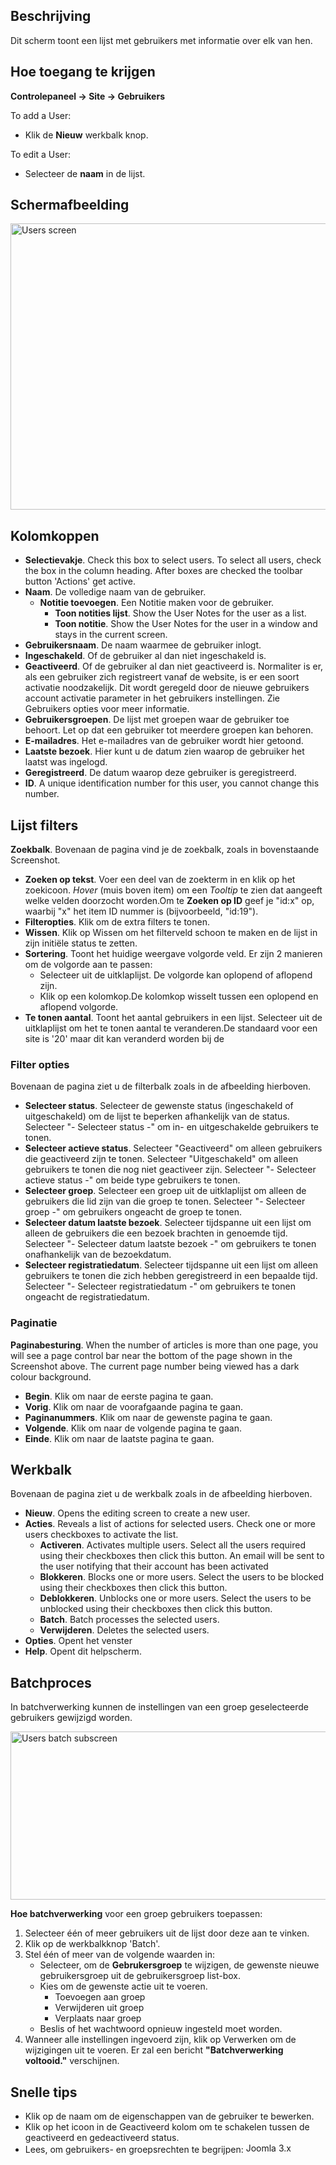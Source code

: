<!-- Filename: Help4.x:Users / Display title: Gebruikers -->

## Beschrijving

Dit scherm toont een lijst met gebruikers met informatie over elk van
hen.

## Hoe toegang te krijgen

**Controlepaneel → Site → Gebruikers**

To add a User:

- Klik de **Nieuw** werkbalk knop.

To edit a User:

- Selecteer de **naam** in de lijst.

## Schermafbeelding

<img
src="https://docs.joomla.org/images/thumb/e/eb/Help-4x-Users-screen-nl.png/800px-Help-4x-Users-screen-nl.png"
decoding="async"
srcset="https://docs.joomla.org/images/thumb/e/eb/Help-4x-Users-screen-nl.png/1200px-Help-4x-Users-screen-nl.png 1.5x, https://docs.joomla.org/images/thumb/e/eb/Help-4x-Users-screen-nl.png/1600px-Help-4x-Users-screen-nl.png 2x"
data-file-width="2618" data-file-height="1500" width="800" height="458"
alt="Users screen" />

## Kolomkoppen

- **Selectievakje**. Check this box to select users. To select all
  users, check the box in the column heading. After boxes are checked
  the toolbar button 'Actions' get active.
- **Naam**. De volledige naam van de gebruiker.
  - **Notitie toevoegen**. Een Notitie maken voor de gebruiker.
    - **Toon notities lijst**. Show the User
      Notes
      for the user as a list.
    - **Toon notitie**. Show the User Notes for the user in a window and
      stays in the current screen.
- **Gebruikersnaam**. De naam waarmee de gebruiker inlogt.
- **Ingeschakeld**. Of de gebruiker al dan niet ingeschakeld is.
- **Geactiveerd**. Of de gebruiker al dan niet geactiveerd is.
  Normaliter is er, als een gebruiker zich registreert vanaf de website,
  is er een soort activatie noodzakelijk. Dit wordt geregeld door de
  nieuwe gebruikers account activatie parameter in het gebruikers
  instellingen. Zie Gebruikers
  opties
  voor meer informatie.
- **Gebruikersgroepen**. De lijst met groepen waar de gebruiker toe
  behoort. Let op dat een gebruiker tot meerdere groepen kan behoren.
- **E-mailadres**. Het e-mailadres van de gebruiker wordt hier getoond.
- **Laatste bezoek**. Hier kunt u de datum zien waarop de gebruiker het
  laatst was ingelogd.
- **Geregistreerd**. De datum waarop deze gebruiker is geregistreerd.
- **ID**. A unique identification number for this user, you cannot
  change this number.

## Lijst filters

**Zoekbalk**. Bovenaan de pagina vind je de zoekbalk, zoals in
bovenstaande Screenshot.

- **Zoeken op tekst**. Voer een deel van de zoekterm in en klik op het
  zoekicoon. *Hover* (muis boven item) om een *Tooltip* te zien dat
  aangeeft welke velden doorzocht worden.Om te **Zoeken op ID** geef je
  "id:x" op, waarbij "x" het item ID nummer is (bijvoorbeeld, "id:19").
- **Filteropties**. Klik om de extra filters te tonen.
- **Wissen**. Klik op Wissen om het filterveld schoon te maken en de
  lijst in zijn initiële status te zetten.
- **Sortering**. Toont het huidige weergave volgorde veld. Er zijn 2
  manieren om de volgorde aan te passen:
  - Selecteer uit de uitklaplijst. De volgorde kan oplopend of aflopend
    zijn.
  - Klik op een kolomkop.De kolomkop wisselt tussen een oplopend en
    aflopend volgorde.
- **Te tonen aantal**. Toont het aantal gebruikers in een lijst.
  Selecteer uit de uitklaplijst om het te tonen aantal te veranderen.De
  standaard voor een site is '20' maar dit kan veranderd worden bij de


### Filter opties

Bovenaan de pagina ziet u de filterbalk zoals in de
afbeelding hierboven.

- **Selecteer status**. Selecteer de gewenste status (ingeschakeld of
  uitgeschakeld) om de lijst te beperken afhankelijk van de status.
  Selecteer "- Selecteer status -" om in- en uitgeschakelde gebruikers
  te tonen.
- **Selecteer actieve status**. Selecteer "Geactiveerd" om alleen
  gebruikers die geactiveerd zijn te tonen. Selecteer "Uitgeschakeld" om
  alleen gebruikers te tonen die nog niet geactiveer zijn. Selecteer "-
  Selecteer actieve status -" om beide type gebruikers te tonen.
- **Selecteer groep**. Selecteer een groep uit de uitklaplijst om alleen
  de gebruikers die lid zijn van die groep te tonen. Selecteer "-
  Selecteer groep -" om gebruikers ongeacht de groep te tonen.
- **Selecteer datum laatste bezoek**. Selecteer tijdspanne uit een lijst
  om alleen de gebruikers die een bezoek brachten in genoemde tijd.
  Selecteer "- Selecteer datum laatste bezoek -" om gebruikers te tonen
  onafhankelijk van de bezoekdatum.
- **Selecteer registratiedatum**. Selecteer tijdspanne uit een lijst om
  alleen gebruikers te tonen die zich hebben geregistreerd in een
  bepaalde tijd. Selecteer "- Selecteer registratiedatum -" om
  gebruikers te tonen ongeacht de registratiedatum.

### Paginatie

**Paginabesturing**. When the number of articles is more than one page,
you will see a page control bar near the bottom of the page shown in the
Screenshot above. The current page number being viewed
has a dark colour background.

- **Begin**. Klik om naar de eerste pagina te gaan.
- **Vorig**. Klik om naar de voorafgaande pagina te gaan.
- **Paginanummers**. Klik om naar de gewenste pagina te gaan.
- **Volgende**. Klik om naar de volgende pagina te gaan.
- **Einde**. Klik om naar de laatste pagina te gaan.

## Werkbalk

Bovenaan de pagina ziet u de werkbalk zoals in de
afbeelding hierboven.

- **Nieuw**. Opens the editing screen to create a new user.
- **Acties**. Reveals a list of actions for selected users. Check one or
  more users checkboxes to activate the list.
  - **Activeren**. Activates multiple users. Select all the users
    required using their checkboxes then click this button. An email
    will be sent to the user notifying that their account has been
    activated
  - **Blokkeren**. Blocks one or more users. Select the users to be
    blocked using their checkboxes then click this button.
  - **Deblokkeren**. Unblocks one or more users. Select the users to be
    unblocked using their checkboxes then click this button.
  - **Batch**. Batch processes the selected users.
  - **Verwijderen**. Deletes the selected users.
- **Opties**. Opent het venster
- **Help**. Opent dit helpscherm.

## Batchproces

In batchverwerking kunnen de instellingen van een groep geselecteerde
gebruikers gewijzigd worden.

<img
src="https://docs.joomla.org/images/thumb/5/5e/Help-4x-Users-batch-subscreen-nl.png/600px-Help-4x-Users-batch-subscreen-nl.png"
decoding="async"
srcset="https://docs.joomla.org/images/thumb/5/5e/Help-4x-Users-batch-subscreen-nl.png/900px-Help-4x-Users-batch-subscreen-nl.png 1.5x, https://docs.joomla.org/images/thumb/5/5e/Help-4x-Users-batch-subscreen-nl.png/1200px-Help-4x-Users-batch-subscreen-nl.png 2x"
data-file-width="1598" data-file-height="717" width="600" height="269"
alt="Users batch subscreen" />

**Hoe batchverwerking** voor een groep gebruikers toepassen:

1.  Selecteer één of meer gebruikers uit de lijst door deze aan te
    vinken.
2.  Klik op de werkbalkknop 'Batch'.
3.  Stel één of meer van de volgende waarden in:
    - Selecteer, om de **Gebrukersgroep** te wijzigen, de gewenste
      nieuwe gebruikersgroep uit de gebruikersgroep list-box.
    - Kies om de gewenste actie uit te voeren.
      - Toevoegen aan groep
      - Verwijderen uit groep
      - Verplaats naar groep
    - Beslis of het wachtwoord opnieuw ingesteld moet worden.
4.  Wanneer alle instellingen ingevoerd zijn, klik op Verwerken om de
    wijzigingen uit te voeren. Er zal een bericht **"Batchverwerking
    voltooid."** verschijnen.

## Snelle tips

- Klik op de naam om de eigenschappen van de gebruiker te bewerken.
- Klik op het icoon in de Geactiveerd kolom om te schakelen tussen de
  geactiveerd en gedeactiveerd status.
- Lees, om gebruikers- en groepsrechten te begrijpen:
  <img src="https://docs.joomla.org/images/4/49/Compat_icon_3_x_long.png"
  decoding="async" data-file-width="75" data-file-height="16" width="75"
  height="16" alt="Joomla 3.x" />
